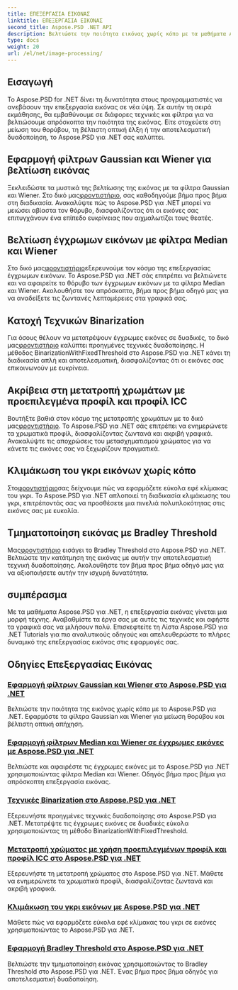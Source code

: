 ```yaml
---
title: ΕΠΕΞΕΡΓΑΣΙΑ ΕΙΚΟΝΑΣ
linktitle: ΕΠΕΞΕΡΓΑΣΙΑ ΕΙΚΟΝΑΣ
second_title: Aspose.PSD .NET API
description: Βελτιώστε την ποιότητα εικόνας χωρίς κόπο με τα μαθήματα Aspose.PSD για .NET. Μάθετε τεχνικές όπως τα φίλτρα Gaussian και Wiener, η μετατροπή χρωμάτων, η δυαδοποίηση και άλλα.
type: docs
weight: 20
url: /el/net/image-processing/
---
```


## Εισαγωγή

Το Aspose.PSD for .NET δίνει τη δυνατότητα στους προγραμματιστές να ανεβάσουν την επεξεργασία εικόνας σε νέα ύψη. Σε αυτήν τη σειρά εκμάθησης, θα εμβαθύνουμε σε διάφορες τεχνικές και φίλτρα για να βελτιώσουμε απρόσκοπτα την ποιότητα της εικόνας. Είτε στοχεύετε στη μείωση του θορύβου, τη βέλτιστη οπτική έλξη ή την αποτελεσματική δυαδοποίηση, το Aspose.PSD για .NET σας καλύπτει.

## Εφαρμογή φίλτρων Gaussian και Wiener για βελτίωση εικόνας
 Ξεκλειδώστε τα μυστικά της βελτίωσης της εικόνας με τα φίλτρα Gaussian και Wiener. Στο δικό μας[φροντιστήριο](./apply-gaussian-wiener-filters/), σας καθοδηγούμε βήμα προς βήμα στη διαδικασία. Ανακαλύψτε πώς το Aspose.PSD για .NET μπορεί να μειώσει αβίαστα τον θόρυβο, διασφαλίζοντας ότι οι εικόνες σας επιτυγχάνουν ένα επίπεδο ευκρίνειας που αιχμαλωτίζει τους θεατές.

## Βελτίωση έγχρωμων εικόνων με φίλτρα Median και Wiener
 Στο δικό μας[φροντιστήριο](./apply-median-wiener-filters-color-images/)εξερευνούμε τον κόσμο της επεξεργασίας έγχρωμων εικόνων. Το Aspose.PSD για .NET σάς επιτρέπει να βελτιώνετε και να αφαιρείτε το θόρυβο των έγχρωμων εικόνων με τα φίλτρα Median και Wiener. Ακολουθήστε τον απρόσκοπτο, βήμα προς βήμα οδηγό μας για να αναδείξετε τις ζωντανές λεπτομέρειες στα γραφικά σας.

## Κατοχή Τεχνικών Binarization
 Για όσους θέλουν να μετατρέψουν έγχρωμες εικόνες σε δυαδικές, το δικό μας[φροντιστήριο](./binarization-techniques/) καλύπτει προηγμένες τεχνικές δυαδοποίησης. Η μέθοδος BinarizationWithFixedThreshold στο Aspose.PSD για .NET κάνει τη διαδικασία απλή και αποτελεσματική, διασφαλίζοντας ότι οι εικόνες σας επικοινωνούν με ευκρίνεια.

## Ακρίβεια στη μετατροπή χρωμάτων με προεπιλεγμένα προφίλ και προφίλ ICC
 Βουτήξτε βαθιά στον κόσμο της μετατροπής χρωμάτων με το δικό μας[φροντιστήριο](./color-conversion-default-icc-profiles/). Το Aspose.PSD για .NET σάς επιτρέπει να ενημερώνετε τα χρωματικά προφίλ, διασφαλίζοντας ζωντανά και ακριβή γραφικά. Ανακαλύψτε τις αποχρώσεις του μετασχηματισμού χρώματος για να κάνετε τις εικόνες σας να ξεχωρίζουν πραγματικά.

## Κλιμάκωση του γκρι εικόνων χωρίς κόπο
 Στο[φροντιστήριο](./grayscaling-images/)σας δείχνουμε πώς να εφαρμόζετε εύκολα εφέ κλίμακας του γκρι. Το Aspose.PSD για .NET απλοποιεί τη διαδικασία κλιμάκωσης του γκρι, επιτρέποντάς σας να προσθέσετε μια πινελιά πολυπλοκότητας στις εικόνες σας με ευκολία.

## Τμηματοποίηση εικόνας με Bradley Threshold
 Μας[φροντιστήριο](./apply-bradley-threshold/) εισάγει το Bradley Threshold στο Aspose.PSD για .NET. Βελτιώστε την κατάτμηση της εικόνας με αυτήν την αποτελεσματική τεχνική δυαδοποίησης. Ακολουθήστε τον βήμα προς βήμα οδηγό μας για να αξιοποιήσετε αυτήν την ισχυρή δυνατότητα.

## συμπέρασμα
Με τα μαθήματα Aspose.PSD για .NET, η επεξεργασία εικόνας γίνεται μια μορφή τέχνης. Αναβαθμίστε τα έργα σας με αυτές τις τεχνικές και αφήστε τα γραφικά σας να μιλήσουν πολύ. Επισκεφτείτε τη Λίστα Aspose.PSD για .NET Tutorials για πιο αναλυτικούς οδηγούς και απελευθερώστε το πλήρες δυναμικό της επεξεργασίας εικόνας στις εφαρμογές σας.

## Οδηγίες Επεξεργασίας Εικόνας
### [Εφαρμογή φίλτρων Gaussian και Wiener στο Aspose.PSD για .NET](./apply-gaussian-wiener-filters/)
Βελτιώστε την ποιότητα της εικόνας χωρίς κόπο με το Aspose.PSD για .NET. Εφαρμόστε τα φίλτρα Gaussian και Wiener για μείωση θορύβου και βέλτιστη οπτική απήχηση.
### [Εφαρμογή φίλτρων Median και Wiener σε έγχρωμες εικόνες με Aspose.PSD για .NET](./apply-median-wiener-filters-color-images/)
Βελτιώστε και αφαιρέστε τις έγχρωμες εικόνες με το Aspose.PSD για .NET χρησιμοποιώντας φίλτρα Median και Wiener. Οδηγός βήμα προς βήμα για απρόσκοπτη επεξεργασία εικόνας.
### [Τεχνικές Binarization στο Aspose.PSD για .NET](./binarization-techniques/)
Εξερευνήστε προηγμένες τεχνικές δυαδοποίησης στο Aspose.PSD για .NET. Μετατρέψτε τις έγχρωμες εικόνες σε δυαδικές εύκολα χρησιμοποιώντας τη μέθοδο BinarizationWithFixedThreshold.
### [Μετατροπή χρώματος με χρήση προεπιλεγμένων προφίλ και προφίλ ICC στο Aspose.PSD για .NET](./color-conversion-default-icc-profiles/)
Εξερευνήστε τη μετατροπή χρώματος στο Aspose.PSD για .NET. Μάθετε να ενημερώνετε τα χρωματικά προφίλ, διασφαλίζοντας ζωντανά και ακριβή γραφικά.
### [Κλιμάκωση του γκρι εικόνων με Aspose.PSD για .NET](./grayscaling-images/)
Μάθετε πώς να εφαρμόζετε εύκολα εφέ κλίμακας του γκρι σε εικόνες χρησιμοποιώντας το Aspose.PSD για .NET.
### [Εφαρμογή Bradley Threshold στο Aspose.PSD για .NET](./apply-bradley-threshold/)
Βελτιώστε την τμηματοποίηση εικόνας χρησιμοποιώντας το Bradley Threshold στο Aspose.PSD για .NET. Ένας βήμα προς βήμα οδηγός για αποτελεσματική δυαδοποίηση.